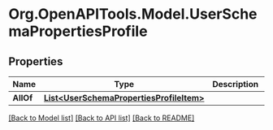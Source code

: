 # Org.OpenAPITools.Model.UserSchemaPropertiesProfile

## Properties

Name | Type | Description | Notes
------------ | ------------- | ------------- | -------------
**AllOf** | [**List&lt;UserSchemaPropertiesProfileItem&gt;**](UserSchemaPropertiesProfileItem.md) |  | [optional] 

[[Back to Model list]](../README.md#documentation-for-models) [[Back to API list]](../README.md#documentation-for-api-endpoints) [[Back to README]](../README.md)

